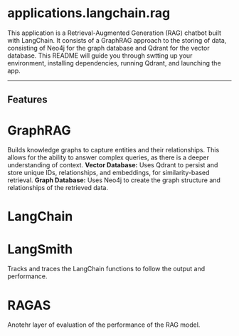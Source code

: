# applications.langchain.rag
This application is a Retrieval-Augmented Generation (RAG) chatbot built with LangChain. It consists of a GraphRAG approach to the storing of data, consisting of Neo4j for the graph database and Qdrant for the vector database. This README will guide you through swtting up your environment, installing dependencies, running Qdrant, and launching the app. 

---

## Features

# GraphRAG
Builds knowledge graphs to capture entities and their relationships. This allows for the ability to answer complex queries, as there is a deeper understanding of context.
**Vector Database:** Uses Qdrant to persist and store unique IDs, relationships, and embeddings, for similarity-based retrieval. 
**Graph Database:** Uses Neo4j to create the graph structure and relationships of the retrieved data. 

# LangChain

# LangSmith
Tracks and traces the LangChain functions to follow the output and performance. 

# RAGAS
Anotehr layer of evaluation of the performance of the RAG model. 
